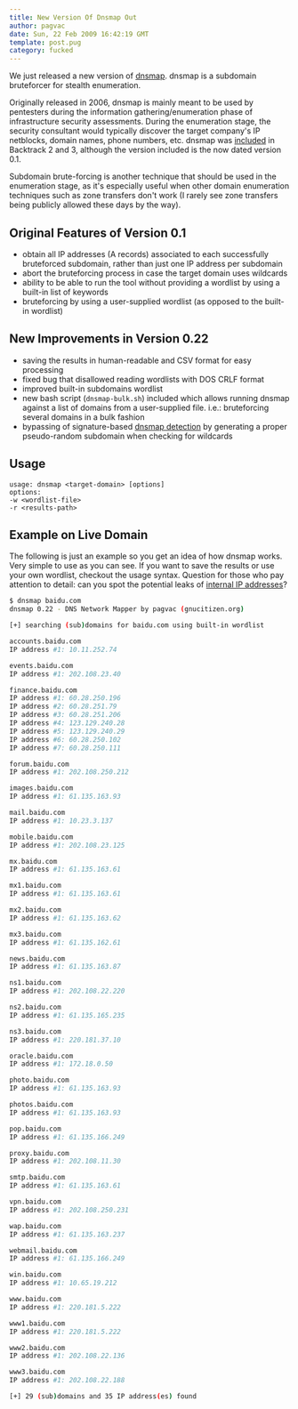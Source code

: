```yaml
---
title: New Version Of Dnsmap Out
author: pagvac
date: Sun, 22 Feb 2009 16:42:19 GMT
template: post.pug
category: fucked
---
```


We just released a new version of [dnsmap](/files/2009/03/dnsmap-0222tar.gz). dnsmap is a subdomain bruteforcer for stealth enumeration.

Originally released in 2006, dnsmap is mainly meant to be used by pentesters during the information gathering/enumeration phase of infrastructure security assessments. During the enumeration stage, the security consultant would typically discover the target company's IP netblocks, domain names, phone numbers, etc. dnsmap was [included](http://backtrack.offensive-security.com/index.php?title=Tools "Tools") in Backtrack 2 and 3, although the version included is the now dated version 0.1.

Subdomain brute-forcing is another technique that should be used in the enumeration stage, as it's especially useful when other domain enumeration techniques such as zone transfers don't work (I rarely see zone transfers being publicly allowed these days by the way).

## Original Features of Version 0.1

* obtain all IP addresses (A records) associated to each successfully bruteforced subdomain, rather than just one IP address per subdomain
* abort the bruteforcing process in case the target domain uses wildcards
* ability to be able to run the tool without providing a wordlist by using a built-in list of keywords
* bruteforcing by using a user-supplied wordlist (as opposed to the built-in wordlist)

## New Improvements in Version 0.22

* saving the results in human-readable and CSV format for easy processing
* fixed bug that disallowed reading wordlists with DOS CRLF format
* improved built-in subdomains wordlist
* new bash script (`dnsmap-bulk.sh`) included which allows running dnsmap against a list of domains from a user-supplied file. i.e.: bruteforcing several domains in a bulk fashion
* bypassing of signature-based [dnsmap detection](https://lists.dns-oarc.net/pipermail/dns-operations/2006-September/001047.html) by generating a proper pseudo-random subdomain when checking for wildcards

## Usage

    usage: dnsmap <target-domain> [options]
    options:
    -w <wordlist-file>
    -r <results-path>


## Example on Live Domain

The following is just an example so you get an idea of how dnsmap works. Very simple to use as you can see. If you want to save the results or use your own wordlist, checkout the usage syntax. Question for those who pay attention to detail: can you spot the potential leaks of [internal IP addresses](http://www.faqs.org/rfcs/rfc1918.html)?

```bash
$ dnsmap baidu.com
dnsmap 0.22 - DNS Network Mapper by pagvac (gnucitizen.org)

[+] searching (sub)domains for baidu.com using built-in wordlist

accounts.baidu.com
IP address #1: 10.11.252.74

events.baidu.com
IP address #1: 202.108.23.40

finance.baidu.com
IP address #1: 60.28.250.196
IP address #2: 60.28.251.79
IP address #3: 60.28.251.206
IP address #4: 123.129.240.28
IP address #5: 123.129.240.29
IP address #6: 60.28.250.102
IP address #7: 60.28.250.111

forum.baidu.com
IP address #1: 202.108.250.212

images.baidu.com
IP address #1: 61.135.163.93

mail.baidu.com
IP address #1: 10.23.3.137

mobile.baidu.com
IP address #1: 202.108.23.125

mx.baidu.com
IP address #1: 61.135.163.61

mx1.baidu.com
IP address #1: 61.135.163.61

mx2.baidu.com
IP address #1: 61.135.163.62

mx3.baidu.com
IP address #1: 61.135.162.61

news.baidu.com
IP address #1: 61.135.163.87

ns1.baidu.com
IP address #1: 202.108.22.220

ns2.baidu.com
IP address #1: 61.135.165.235

ns3.baidu.com
IP address #1: 220.181.37.10

oracle.baidu.com
IP address #1: 172.18.0.50

photo.baidu.com
IP address #1: 61.135.163.93

photos.baidu.com
IP address #1: 61.135.163.93

pop.baidu.com
IP address #1: 61.135.166.249

proxy.baidu.com
IP address #1: 202.108.11.30

smtp.baidu.com
IP address #1: 61.135.163.61

vpn.baidu.com
IP address #1: 202.108.250.231

wap.baidu.com
IP address #1: 61.135.163.237

webmail.baidu.com
IP address #1: 61.135.166.249

win.baidu.com
IP address #1: 10.65.19.212

www.baidu.com
IP address #1: 220.181.5.222

www1.baidu.com
IP address #1: 220.181.5.222

www2.baidu.com
IP address #1: 202.108.22.136

www3.baidu.com
IP address #1: 202.108.22.188

[+] 29 (sub)domains and 35 IP address(es) found
```
